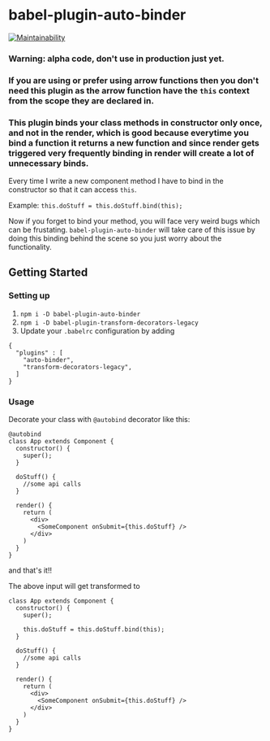 # babel-plugin-auto-binder
[![Maintainability](https://api.codeclimate.com/v1/badges/33a25ae1b4b593afa94f/maintainability)](https://codeclimate.com/github/HarshwardhanSingh/autobinder/maintainability)  

### Warning: alpha code, don't use in production just yet.

### If you are using or prefer using arrow functions then you don't need this plugin as the arrow function have the `this` context from the scope they are declared in.    

### This plugin binds your class methods in constructor only once, and not in the render, which is good because everytime you bind a function it returns a new function and since render gets triggered very frequently binding in render will create a lot of unnecessary binds.

Every time I write a new component method I have to bind in the constructor so that it can access `this`.  

Example:
`this.doStuff = this.doStuff.bind(this);`

Now if you forget to bind your method, you will face very weird bugs which can be frustating. `babel-plugin-auto-binder` will take care of this issue by doing this binding behind the scene so you just worry about the functionality.

## Getting Started

### Setting up
1. `npm i -D babel-plugin-auto-binder`
2. `npm i -D babel-plugin-transform-decorators-legacy`
3. Update your `.babelrc` configuration by adding
```
{
  "plugins" : [
    "auto-binder",
    "transform-decorators-legacy",
  ]
}
```
### Usage
Decorate your class with `@autobind` decorator like this:
```
@autobind
class App extends Component {
  constructor() {
    super();
  }

  doStuff() {
    //some api calls
  }

  render() {
    return (
      <div>
        <SomeComponent onSubmit={this.doStuff} />
      </div>
    )
  }
}
```
and that's it!!

The above input will get transformed to
```
class App extends Component {
  constructor() {
    super();

    this.doStuff = this.doStuff.bind(this);
  }

  doStuff() {
    //some api calls
  }

  render() {
    return (
      <div>
        <SomeComponent onSubmit={this.doStuff} />
      </div>
    )
  }
}

```


